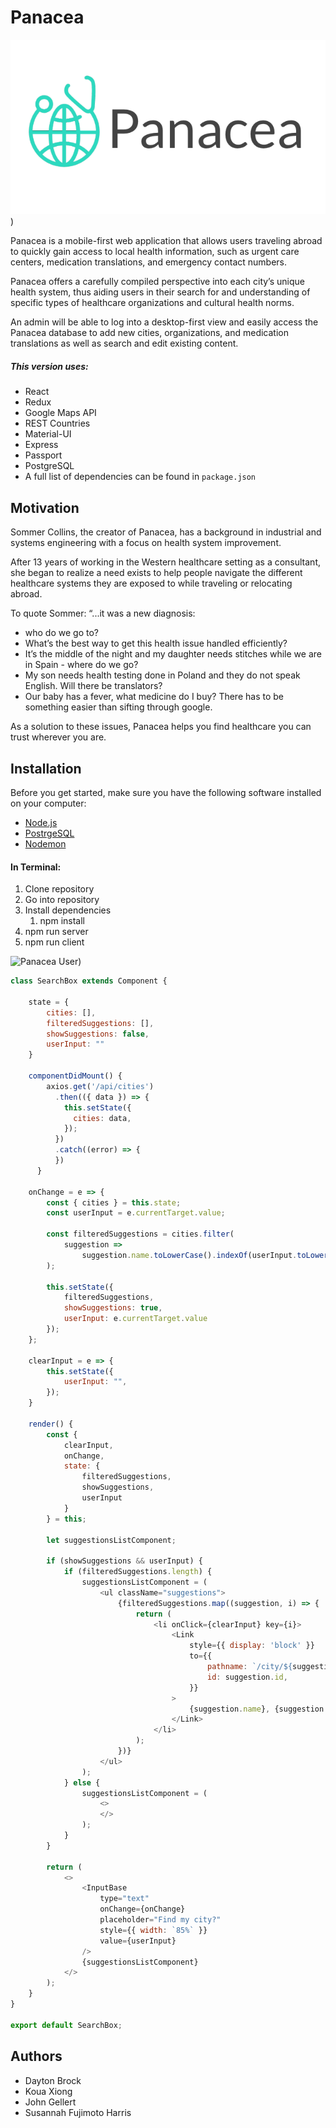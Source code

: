 # Panacea # 
![Panacea Logo](src/images/panacealogo.png))

Panacea is a mobile-first web application that allows users traveling abroad to quickly gain access to local health information, such as urgent care centers, medication translations, and emergency contact numbers.

Panacea offers a carefully compiled perspective into each city’s unique health system, thus aiding users in their search for and understanding of specific types of healthcare organizations and cultural health norms.  

An admin will be able to log into a desktop-first view and easily access the Panacea database to add new cities, organizations, and medication translations as well as search and edit existing content.

##### This version uses: ####
* React
* Redux
* Google Maps API
* REST Countries
* Material-UI
* Express
* Passport
* PostgreSQL 
* A full list of dependencies can be found in `package.json`



## Motivation ##
Sommer Collins, the creator of Panacea, has a background in industrial and systems engineering with a focus on health system improvement.  

After 13 years of working in the Western healthcare setting as a consultant, she began to realize a need exists to help people navigate the different healthcare systems they are exposed to while traveling or relocating abroad.   

To quote Sommer:
 “...it was a new diagnosis:  
* who do we go to?  
* What’s the best way to get this health issue handled efficiently?  
* It’s the middle of the night and my daughter needs stitches while we are in Spain - where do we go?
* My son needs health testing done in Poland and they do not speak English. Will there be translators?
* Our baby has a fever, what medicine do I buy?  There has to be something easier than sifting through google. 

As a solution to these issues, Panacea helps you find healthcare you can trust wherever you are. 


## Installation ##

Before you get started, make sure you have the following software installed on your computer:

- [Node.js](https://nodejs.org/en/)
- [PostrgeSQL](https://www.postgresql.org/)
- [Nodemon](https://nodemon.io/)


#### In Terminal: ####
1. Clone repository
2. Go into repository
3. Install dependencies
    1. npm install
4. npm run server
5. npm run client



![Panacea User](src/images/panaceauser.gif))




```javascript
class SearchBox extends Component {

    state = {
        cities: [],
        filteredSuggestions: [],
        showSuggestions: false,
        userInput: ""
    }

    componentDidMount() {
        axios.get('/api/cities')
          .then(({ data }) => {
            this.setState({
              cities: data,
            });
          })
          .catch((error) => {
          })
      }

    onChange = e => {
        const { cities } = this.state;
        const userInput = e.currentTarget.value;

        const filteredSuggestions = cities.filter(
            suggestion =>
                suggestion.name.toLowerCase().indexOf(userInput.toLowerCase()) > -1
        );

        this.setState({
            filteredSuggestions,
            showSuggestions: true,
            userInput: e.currentTarget.value
        });
    };

    clearInput = e => {
        this.setState({
            userInput: "",
        });
    }

    render() {
        const {
            clearInput,
            onChange,
            state: {
                filteredSuggestions,
                showSuggestions,
                userInput
            }
        } = this;

        let suggestionsListComponent;

        if (showSuggestions && userInput) {
            if (filteredSuggestions.length) {
                suggestionsListComponent = (
                    <ul className="suggestions">
                        {filteredSuggestions.map((suggestion, i) => {
                            return (
                                <li onClick={clearInput} key={i}>
                                    <Link
                                        style={{ display: 'block' }}
                                        to={{
                                            pathname: `/city/${suggestion.name}`,
                                            id: suggestion.id,
                                        }}
                                    >
                                        {suggestion.name}, {suggestion.country_id}
                                    </Link>
                                </li>
                            );
                        })}
                    </ul>
                );
            } else {
                suggestionsListComponent = (
                    <>
                    </>
                );
            }
        }

        return (
            <>
                <InputBase
                    type="text"
                    onChange={onChange}
                    placeholder="Find my city?"
                    style={{ width: `85%` }}
                    value={userInput}
                />
                {suggestionsListComponent}
            </>
        );
    }
}

export default SearchBox;
```



## Authors ##
* Dayton Brock
* Koua Xiong
* John Gellert
* Susannah Fujimoto Harris

